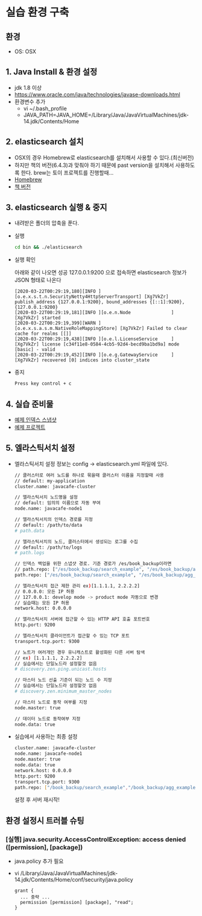 # 실습 환경 구축

## 환경

- OS: OSX

## 1. Java Install & 환경 설정

- jdk 1.8 이상
- https://www.oracle.com/java/technologies/javase-downloads.html
- 환경변수 추가
  - vi ~/.bash_profile
  - JAVA_PATH=JAVA_HOME=/Library/Java/JavaVirtualMachines/jdk-14.jdk/Contents/Home

## 2. elasticsearch 설치

- OSX의 경우 Homebrew로 elasticsearch를 설치해서 사용할 수 있다.(최신버전)
- 하지만 책의 버전(6.4.3)과 맞춰야 하기 때문에 past version을 설치해서 사용하도록 한다. brew는 토이 프로젝트를 진행할때...
- [Homebrew](https://www.elastic.co/guide/en/elasticsearch/reference/7.6/brew.html)
- [책 버전](https://www.elastic.co/kr/downloads/past-releases/elasticsearch-6-4-3)

## 3. elasticsearch 실행 & 중지

- 내려받은 폴더의 압축을 푼다.
- 실행

  ```bash
  cd bin && ./elasticsearch
  ```

- 실행 확인
  
  아래와 같이 나오면 성공 127.0.0.1:9200 으로 접속하면 elasticsearch 정보가 JSON 형태로 나온다

  ```{.no-highlight}
  [2020-03-22T00:29:19,180][INFO ][o.e.x.s.t.n.SecurityNetty4HttpServerTransport] [Xg7VkZr] publish_address {127.0.0.1:9200}, bound_addresses {[::1]:9200}, {127.0.0.1:9200}
  [2020-03-22T00:29:19,181][INFO ][o.e.n.Node               ] [Xg7VkZr] started
  [2020-03-22T00:29:19,399][WARN ][o.e.x.s.a.s.m.NativeRoleMappingStore] [Xg7VkZr] Failed to clear cache for realms [[]]
  [2020-03-22T00:29:19,438][INFO ][o.e.l.LicenseService     ] [Xg7VkZr] license [c34f11e8-0584-4cb5-92d4-becd9ba1bd9a] mode [basic] - valid
  [2020-03-22T00:29:19,452][INFO ][o.e.g.GatewayService     ] [Xg7VkZr] recovered [0] indices into cluster_state
  ```

- 중지

  ```bash
  Press key control + c
  ```

## 4. 실습 준비물

- [예제 인덱스 스냅샷](https://github.com/javacafe-project/elastic-book-snapshot/raw/master/book_backup.zip)
- [예제 프로젝트](https://github.com/javacafe-project/elastic-book)

## 5. 엘라스틱서치 설정

- 엘라스틱서치 설정 정보는 config -> elasticsearch.yml 파일에 있다.

  ```bash
  // 클러스터로 여러 노드를 하나로 묶을때 클러스터 이름을 지정할때 사용
  // default: my-application
  cluster.name: javacafe-cluster

  // 엘라스틱서치 노드명을 설정
  // default: 임의의 이름으로 자동 부여
  node.name: javacafe-node1

  // 엘라스틱서치의 인덱스 경로를 지정
  // default: /path/to/data
  # path.data

  // 엘라스틱서치의 노드, 클러스터에서 생성되는 로그를 수집
  // default: /path/to/logs
  # path.logs

  // 인덱스 백업을 위한 스냅샷 경로. 기준 경로가 /es/book_backup이라면
  // path.repo: ["/es/book_backup/search_example", "/es/book_backup/agg_example"]
  path.repo: ["/es/book_backup/search_example", "/es/book_backup/agg_example"]

  // 엘라스틱서치 접근 제한 관리 ex)[1.1.1.1, 2.2.2.2]
  // 0.0.0.0: 모든 IP 허용
  // 127.0.0.1: develop mode -> product mode 자동으로 변경
  // 실습때는 모든 IP 허용
  network.host: 0.0.0.0

  // 엘라스틱서치 서버에 접근할 수 있는 HTTP API 호출 포트번호
  http.port: 9200

  // 엘라스틱서치 클라이언트가 접근할 수 있는 TCP 포트
  transport.tcp.port: 9300

  // 노트가 여러개인 경우 유니캐스트로 활성화된 다른 서버 탐색
  // ex) [1.1.1.1, 2.2.2.2]
  // 실습에서는 단일노드라 설정할것 없음
  # discovery.zen.ping.unicast.hosts

  // 마스터 노드 선출 기준이 되는 노드 수 지정
  // 실습에서는 단일노드라 설정할것 없음
  # discovery.zen.minimum_master_nodes

  // 마스터 노드로 동작 여부를 지정
  node.master: true

  // 데이터 노드로 동작여부 지정
  node.data: true
  ```

- 실습에서 사용하는 최종 설정
  
  ```bash
  cluster.name: javacafe-cluster
  node.name: javacafe-node1
  node.master: true
  node.data: true
  network.host: 0.0.0.0
  http.port: 9200
  transport.tcp.port: 9300
  path.repo: ["/book_backup/search_example","/book_backup/agg_example"]
  ```

  설정 후 서버 재시작!

## 환경 설정시 트러블 슈팅

### [실행] java.security.AccessControlException: access denied ([permission], [package])

- java.policy 추가 필요
- vi /Library/Java/JavaVirtualMachines/jdk-14.jdk/Contents/Home/conf/security/java.policy
  
  ```shell
  grant {
    ... 중략 ...
    permission [permission] [package], "read";
  }
  ```
